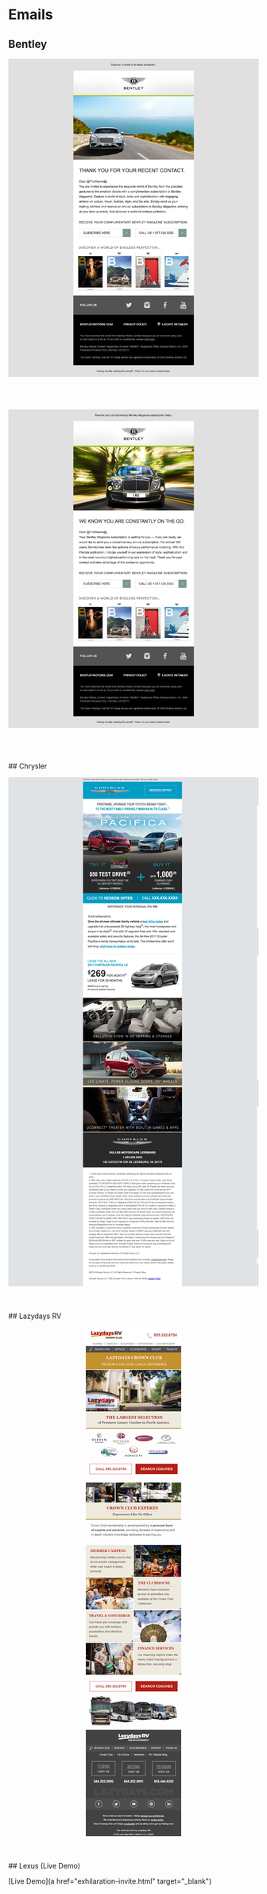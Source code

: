 # Emails

## Bentley

<p>
  <img src="screenshots/0816-Bentley.png" alt="Bentley Email">  
</p> 
<br/>
<br/>
<p>
  <img src="screenshots/0816-Bentley2.png" alt="Bentley Email">  
</p> 
<br/>

<br/>
<br/>
## Chrysler

<p>
  <img src="screenshots/Chrysler-Pacifica.jpeg" alt="Chrysler Email">  
</p> 
<br/>
<br/>
## Lazydays RV

<p align="center">
  <img src="screenshots/CrownClub-EM-1016.png" alt="Lazydays Email">  
</p> 

<br/>
<br/>
## Lexus (Live Demo)

[Live Demo](a href="exhilaration-invite.html" target="_blank")


